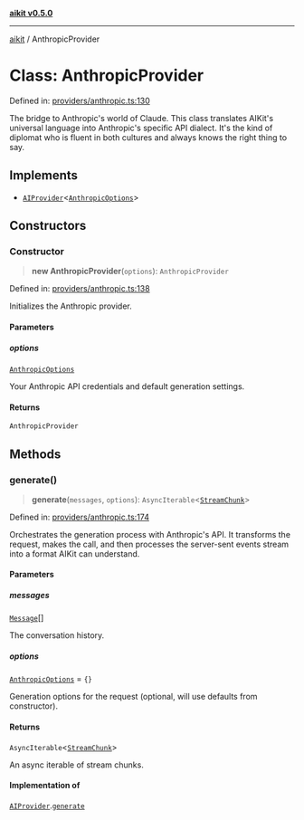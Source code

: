 [**aikit v0.5.0**](../README.md)

---

[aikit](../README.md) / AnthropicProvider

# Class: AnthropicProvider

Defined in: [providers/anthropic.ts:130](https://github.com/chinmaymk/aikit/blob/main/src/providers/anthropic.ts#L130)

The bridge to Anthropic's world of Claude.
This class translates AIKit's universal language into Anthropic's specific API dialect.
It's the kind of diplomat who is fluent in both cultures and always knows the right thing to say.

## Implements

- [`AIProvider`](../interfaces/AIProvider.md)\<[`AnthropicOptions`](../interfaces/AnthropicOptions.md)\>

## Constructors

### Constructor

> **new AnthropicProvider**(`options`): `AnthropicProvider`

Defined in: [providers/anthropic.ts:138](https://github.com/chinmaymk/aikit/blob/main/src/providers/anthropic.ts#L138)

Initializes the Anthropic provider.

#### Parameters

##### options

[`AnthropicOptions`](../interfaces/AnthropicOptions.md)

Your Anthropic API credentials and default generation settings.

#### Returns

`AnthropicProvider`

## Methods

### generate()

> **generate**(`messages`, `options`): `AsyncIterable`\<[`StreamChunk`](../interfaces/StreamChunk.md)\>

Defined in: [providers/anthropic.ts:174](https://github.com/chinmaymk/aikit/blob/main/src/providers/anthropic.ts#L174)

Orchestrates the generation process with Anthropic's API.
It transforms the request, makes the call, and then processes the
server-sent events stream into a format AIKit can understand.

#### Parameters

##### messages

[`Message`](../interfaces/Message.md)[]

The conversation history.

##### options

[`AnthropicOptions`](../interfaces/AnthropicOptions.md) = `{}`

Generation options for the request (optional, will use defaults from constructor).

#### Returns

`AsyncIterable`\<[`StreamChunk`](../interfaces/StreamChunk.md)\>

An async iterable of stream chunks.

#### Implementation of

[`AIProvider`](../interfaces/AIProvider.md).[`generate`](../interfaces/AIProvider.md#generate)
